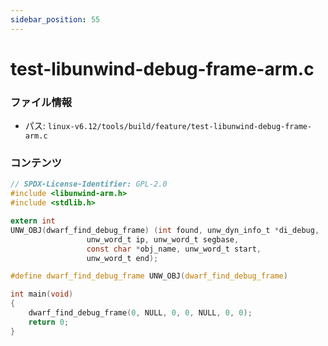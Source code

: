 ```yaml
---
sidebar_position: 55
---
```

# test-libunwind-debug-frame-arm.c

### ファイル情報

- パス: `linux-v6.12/tools/build/feature/test-libunwind-debug-frame-arm.c`

### コンテンツ

```c
// SPDX-License-Identifier: GPL-2.0
#include <libunwind-arm.h>
#include <stdlib.h>

extern int
UNW_OBJ(dwarf_find_debug_frame) (int found, unw_dyn_info_t *di_debug,
				 unw_word_t ip, unw_word_t segbase,
				 const char *obj_name, unw_word_t start,
				 unw_word_t end);

#define dwarf_find_debug_frame UNW_OBJ(dwarf_find_debug_frame)

int main(void)
{
	dwarf_find_debug_frame(0, NULL, 0, 0, NULL, 0, 0);
	return 0;
}

```
